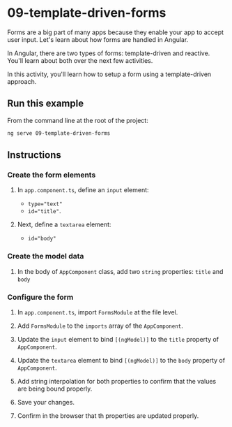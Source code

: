 # 09-template-driven-forms

Forms are a big part of many apps because they enable your app to accept user input. Let's learn about how forms are handled in Angular.

In Angular, there are two types of forms: template-driven and reactive. You'll learn about both over the next few activities.

In this activity, you'll learn how to setup a form using a template-driven approach.

## Run this example

From the command line at the root of the project:

```bash
ng serve 09-template-driven-forms
```

## Instructions

### Create the form elements

1. In `app.component.ts`, define an `input` element:

   - `type="text"`
   - `id="title"`.

1. Next, define a `textarea` element:
   - `id="body"`

### Create the model data

1. In the body of `AppComponent` class, add two `string` properties: `title` and `body`

### Configure the form

1. In `app.component.ts`, import `FormsModule` at the file level.

1. Add `FormsModule` to the `imports` array of the `AppComponent`.

1. Update the `input` element to bind `[(ngModel)]` to the `title` property of `AppComponent`.

1. Update the `textarea` element to bind `[(ngModel)]` to the `body` property of `AppComponent`.

1. Add string interpolation for both properties to confirm that the values are being bound properly.

1. Save your changes.

1. Confirm in the browser that th properties are updated properly.
